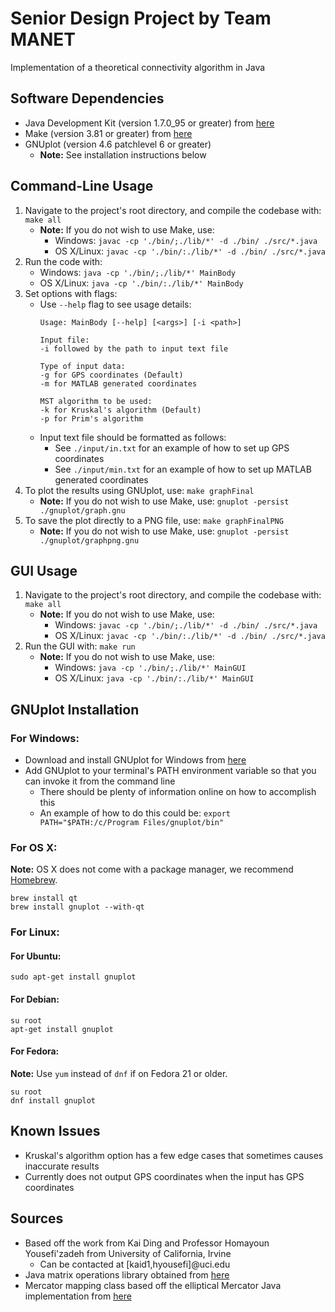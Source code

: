 Senior Design Project by Team MANET
===================================
Implementation of a theoretical connectivity algorithm in Java

Software Dependencies
---------------------
* Java Development Kit (version 1.7.0_95 or greater) from [here](http://www.oracle.com/technetwork/java/javase/downloads/jdk8-downloads-2133151.html)
* Make (version 3.81 or greater) from [here](https://www.gnu.org/software/make/)
* GNUplot (version 4.6 patchlevel 6 or greater)
	* **Note:** See installation instructions below

Command-Line Usage
------------------
1. Navigate to the project's root directory, and compile the codebase with: `make all`
	* **Note:** If you do not wish to use Make, use:
		* Windows: `javac -cp './bin/;./lib/*' -d ./bin/ ./src/*.java`
		* OS X/Linux: `javac -cp './bin/:./lib/*' -d ./bin/ ./src/*.java`
2. Run the code with:
	* Windows: `java -cp './bin/;./lib/*' MainBody`
	* OS X/Linux: `java -cp './bin/:./lib/*' MainBody`
3. Set options with flags:
	* Use `--help` flag to see usage details:
		```
		Usage: MainBody [--help] [<args>] [-i <path>]

		Input file:
		-i followed by the path to input text file

		Type of input data:
		-g for GPS coordinates (Default)
		-m for MATLAB generated coordinates

		MST algorithm to be used:
		-k for Kruskal's algorithm (Default)
		-p for Prim's algorithm
		```
	* Input text file should be formatted as follows:
		* See `./input/in.txt` for an example of how to set up GPS coordinates
		* See `./input/min.txt` for an example of how to set up MATLAB generated coordinates
4. To plot the results using GNUplot, use: `make graphFinal`
	* **Note:** If you do not wish to use Make, use: `gnuplot -persist ./gnuplot/graph.gnu`
5. To save the plot directly to a PNG file, use: `make graphFinalPNG`
	* **Note:** If you do not wish to use Make, use: `gnuplot -persist ./gnuplot/graphpng.gnu`

GUI Usage
---------
1. Navigate to the project's root directory, and compile the codebase with: `make all`
	* **Note:** If you do not wish to use Make, use:
		* Windows: `javac -cp './bin/;./lib/*' -d ./bin/ ./src/*.java`
		* OS X/Linux: `javac -cp './bin/:./lib/*' -d ./bin/ ./src/*.java`
2. Run the GUI with: `make run`
	* **Note:** If you do not wish to use Make, use:
		* Windows: `java -cp './bin/;./lib/*' MainGUI`
		* OS X/Linux: `java -cp './bin/:./lib/*' MainGUI`

GNUplot Installation
--------------------
### For Windows:
* Download and install GNUplot for Windows from [here](https://sourceforge.net/projects/gnuplot/files/gnuplot/)
* Add GNUplot to your terminal's PATH environment variable so that you can invoke it from the command line
	* There should be plenty of information online on how to accomplish this
	* An example of how to do this could be: `export PATH="$PATH:/c/Program Files/gnuplot/bin"`

### For OS X:
**Note:** OS X does not come with a package manager, we recommend [Homebrew](http://brew.sh/).
```
brew install qt
brew install gnuplot --with-qt
```

### For Linux:
#### For Ubuntu:
```
sudo apt-get install gnuplot
```

#### For Debian:
```
su root
apt-get install gnuplot
```

#### For Fedora:
**Note:** Use `yum` instead of `dnf` if on Fedora 21 or older.
```
su root
dnf install gnuplot
```

Known Issues
------------
* Kruskal's algorithm option has a few edge cases that sometimes causes inaccurate results
* Currently does not output GPS coordinates when the input has GPS coordinates

Sources
-------
* Based off the work from Kai Ding and Professor Homayoun Yousefi'zadeh from University of California, Irvine
	* Can be contacted at [kaid1,hyousefi]@uci.edu
* Java matrix operations library obtained from [here](http://math.nist.gov/javanumerics/jama/)
* Mercator mapping class based off the elliptical Mercator Java implementation from [here](http://wiki.openstreetmap.org/wiki/Mercator#Java_Implementation)
